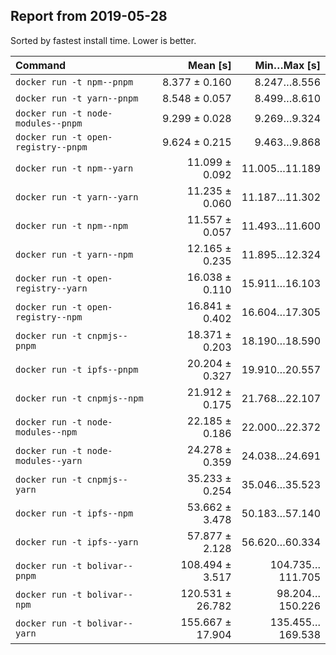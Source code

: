 ## Report from 2019-05-28

Sorted by fastest install time. Lower is better.


| Command | Mean [s] | Min…Max [s] |
|:---|---:|---:|
| `docker run -t npm--pnpm` | 8.377 ± 0.160 | 8.247…8.556 |
| `docker run -t yarn--pnpm` | 8.548 ± 0.057 | 8.499…8.610 |
| `docker run -t node-modules--pnpm` | 9.299 ± 0.028 | 9.269…9.324 |
| `docker run -t open-registry--pnpm` | 9.624 ± 0.215 | 9.463…9.868 |
| `docker run -t npm--yarn` | 11.099 ± 0.092 | 11.005…11.189 |
| `docker run -t yarn--yarn` | 11.235 ± 0.060 | 11.187…11.302 |
| `docker run -t npm--npm` | 11.557 ± 0.057 | 11.493…11.600 |
| `docker run -t yarn--npm` | 12.165 ± 0.235 | 11.895…12.324 |
| `docker run -t open-registry--yarn` | 16.038 ± 0.110 | 15.911…16.103 |
| `docker run -t open-registry--npm` | 16.841 ± 0.402 | 16.604…17.305 |
| `docker run -t cnpmjs--pnpm` | 18.371 ± 0.203 | 18.190…18.590 |
| `docker run -t ipfs--pnpm` | 20.204 ± 0.327 | 19.910…20.557 |
| `docker run -t cnpmjs--npm` | 21.912 ± 0.175 | 21.768…22.107 |
| `docker run -t node-modules--npm` | 22.185 ± 0.186 | 22.000…22.372 |
| `docker run -t node-modules--yarn` | 24.278 ± 0.359 | 24.038…24.691 |
| `docker run -t cnpmjs--yarn` | 35.233 ± 0.254 | 35.046…35.523 |
| `docker run -t ipfs--npm` | 53.662 ± 3.478 | 50.183…57.140 |
| `docker run -t ipfs--yarn` | 57.877 ± 2.128 | 56.620…60.334 |
| `docker run -t bolivar--pnpm` | 108.494 ± 3.517 | 104.735…111.705 |
| `docker run -t bolivar--npm` | 120.531 ± 26.782 | 98.204…150.226 |
| `docker run -t bolivar--yarn` | 155.667 ± 17.904 | 135.455…169.538 |
